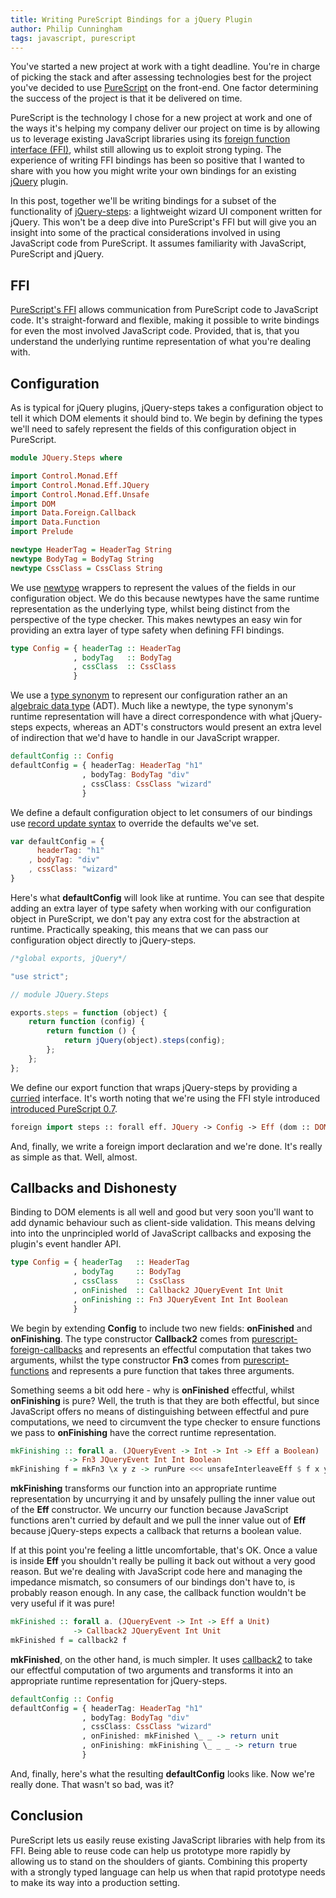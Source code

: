 ```yaml
---
title: Writing PureScript Bindings for a jQuery Plugin
author: Philip Cunningham
tags: javascript, purescript
---
```


You've started a new project at work with a tight deadline. You're in charge of
picking the stack and after assessing technologies best for the project you've
decided to use [PureScript](http://www.purescript.org/) on the front-end. One
factor determining the success of the project is that it be delivered on time.

PureScript is the technology I chose for a new project at work and one of the
ways it's helping my company deliver our project on time is by allowing us to
leverage existing JavaScript libraries using its
[foreign function interface (FFI)](https://en.wikipedia.org/wiki/Foreign_function_interface),
whilst still allowing us to exploit strong typing. The experience of writing FFI
bindings has been so positive that I wanted to share with you how you might
write your own bindings for an existing
[jQuery](https://github.com/jquery/jquery) plugin.

In this post, together we'll be writing bindings for a subset of the
functionality of [jQuery-steps](https://github.com/rstaib/jquery-steps): a
lightweight wizard UI component written for jQuery. This won't be a deep dive
into PureScript's FFI but will give you an insight into some of the practical
considerations involved in using JavaScript code from PureScript. It assumes
familiarity with JavaScript, PureScript and jQuery.

## FFI

[PureScript's FFI](https://leanpub.com/purescript/read#leanpub-auto-the-foreign-function-interface)
allows communication from PureScript code to JavaScript code. It's
straight-forward and flexible, making it possible to write bindings for even the
most involved JavaScript code. Provided, that is, that you understand the
underlying runtime representation of what you're dealing with.

## Configuration

As is typical for jQuery plugins, jQuery-steps takes a configuration object to
tell it which DOM elements it should bind to. We begin by defining the types
we'll need to safely represent the fields of this configuration object in
PureScript.

``` haskell
module JQuery.Steps where

import Control.Monad.Eff
import Control.Monad.Eff.JQuery
import Control.Monad.Eff.Unsafe
import DOM
import Data.Foreign.Callback
import Data.Function
import Prelude

newtype HeaderTag = HeaderTag String
newtype BodyTag = BodyTag String
newtype CssClass = CssClass String
```

We use [newtype](https://leanpub.com/purescript/read#leanpub-auto-newtypes)
wrappers to represent the values of the fields in our configuration object. We
do this because newtypes have the same runtime representation as the underlying
type, whilst being distinct from the perspective of the type checker. This makes
newtypes an easy win for providing an extra layer of type safety when defining
FFI bindings.

``` haskell
type Config = { headerTag :: HeaderTag
              , bodyTag   :: BodyTag
              , cssClass  :: CssClass
              }
```

We use a
[type synonym](https://leanpub.com/purescript/read#leanpub-auto-defining-our-types)
to represent our configuration rather an an
[algebraic data type](https://leanpub.com/purescript/read#leanpub-auto-algebraic-data-types)
(ADT). Much like a newtype, the type synonym's runtime representation
will have a direct correspondence with what jQuery-steps expects, whereas an
ADT's constructors would present an extra level of indirection that we'd have to
handle in our JavaScript wrapper.

``` haskell
defaultConfig :: Config
defaultConfig = { headerTag: HeaderTag "h1"
                , bodyTag: BodyTag "div"
                , cssClass: CssClass "wizard"
                }
```

We define a default configuration object to let consumers of our bindings use
[record update syntax](https://leanpub.com/purescript/read#leanpub-auto-putting-row-polymorphism-to-work)
to override the defaults we've set.

``` javascript
var defaultConfig = {
      headerTag: "h1"
    , bodyTag: "div"
    , cssClass: "wizard"
}
```

Here's what **defaultConfig** will look like at runtime. You can see that
despite adding an extra layer of type safety when working with our configuration
object in PureScript, we don't pay any extra cost for the abstraction at
runtime. Practically speaking, this means that we can pass our configuration
object directly to jQuery-steps.

``` javascript
/*global exports, jQuery*/

"use strict";

// module JQuery.Steps

exports.steps = function (object) {
    return function (config) {
        return function () {
            return jQuery(object).steps(config);
        };
    };
};
```

We define our export function that wraps jQuery-steps by providing a
[curried](https://leanpub.com/purescript/read#leanpub-auto-curried-functions)
interface. It's worth noting that we're using the FFI style introduced
[introduced PureScript 0.7](https://github.com/purescript/purescript/wiki/0.7-Migration-Guide#no-more-inline-ffi-code).

``` haskell
foreign import steps :: forall eff. JQuery -> Config -> Eff (dom :: DOM | eff) Unit
```

And, finally, we write a foreign import declaration and we're done. It's really
as simple as that. Well, almost.

## Callbacks and Dishonesty

Binding to DOM elements is all well and good but very soon you'll want to add
dynamic behaviour such as client-side validation. This means delving into into
the unprincipled world of JavaScript callbacks and exposing the plugin's event
handler API.

``` haskell
type Config = { headerTag   :: HeaderTag
              , bodyTag     :: BodyTag
              , cssClass    :: CssClass
              , onFinished  :: Callback2 JQueryEvent Int Unit
              , onFinishing :: Fn3 JQueryEvent Int Int Boolean
              }
```

We begin by extending **Config** to include two new fields: **onFinished** and
**onFinishing**. The type constructor **Callback2** comes from
[purescript-foreign-callbacks](https://github.com/fluffynukeit/purescript-foreign-callbacks)
and represents an effectful computation that takes two arguments, whilst the
type constructor **Fn3** comes from
[purescript-functions](https://github.com/purescript/purescript-functions) and
represents a pure function that takes three arguments.

Something seems a bit odd here - why is **onFinished** effectful, whilst
**onFinishing** is pure? Well, the truth is that they are both effectful, but
since JavaScript offers no means of distinguishing between effectful and pure
computations, we need to circumvent the type checker to ensure functions we pass
to **onFinishing** have the correct runtime representation.

``` haskell
mkFinishing :: forall a. (JQueryEvent -> Int -> Int -> Eff a Boolean)
             -> Fn3 JQueryEvent Int Int Boolean
mkFinishing f = mkFn3 \x y z -> runPure <<< unsafeInterleaveEff $ f x y z
```

**mkFinishing** transforms our function into an appropriate runtime
representation by uncurrying it and by unsafely pulling the inner value out of
the **Eff** constructor. We uncurry our function because JavaScript functions
aren't curried by default and we pull the inner value out of **Eff** because
jQuery-steps expects a callback that returns a boolean value.

If at this point you're feeling a little uncomfortable, that's OK. Once a value
is inside **Eff** you shouldn't really be pulling it back out without a very
good reason. But we're dealing with JavaScript code here and managing the
impedance mismatch, so consumers of our bindings don't have to, is probably
reason enough. In any case, the callback function wouldn't be very useful if it
was pure!

``` haskell
mkFinished :: forall a. (JQueryEvent -> Int -> Eff a Unit)
              -> Callback2 JQueryEvent Int Unit
mkFinished f = callback2 f
```

**mkFinished**, on the other hand, is much simpler. It uses
[callback2](https://github.com/fluffynukeit/purescript-foreign-callbacks/blob/5c6502fcb0b53e51b69c76e437cfa3e9e177ddf5/src/Data/Foreign/Callback.js#L15-L17)
to take our effectful computation of two arguments and transforms it into an
appropriate runtime representation for jQuery-steps.

``` haskell
defaultConfig :: Config
defaultConfig = { headerTag: HeaderTag "h1"
                , bodyTag: BodyTag "div"
                , cssClass: CssClass "wizard"
                , onFinished: mkFinished \_ _ -> return unit
                , onFinishing: mkFinishing \_ _ _ -> return true
                }
```

And, finally, here's what the resulting **defaultConfig** looks like. Now we're
really done. That wasn't so bad, was it?

## Conclusion

PureScript lets us easily reuse existing JavaScript libraries with help from its
FFI. Being able to reuse code can help us prototype more rapidly by allowing us
to stand on the shoulders of giants. Combining this property with a strongly
typed language can help us when that rapid prototype needs to make its way into
a production setting.
